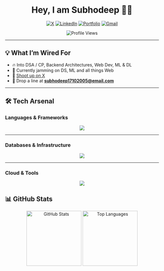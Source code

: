 <h1 align="center">Hey, I am Subhodeep 👋🏼</h1>

<p align="center">
  <a href="https://x.com/SiMpL36969"><img src="https://img.shields.io/badge/X-000000?style=for-the-badge&logo=x&logoColor=white" alt="X"/></a>
  <a href="https://linkedin.com/in/subhodeep-chatterjee-78210828b/"><img src="https://img.shields.io/badge/LinkedIn-0A66C2?style=for-the-badge&logo=linkedin&logoColor=white" alt="LinkedIn"/></a>
  <a href="https://portfolio-wheat-sigma-47.vercel.app/"><img src="https://img.shields.io/badge/Portfolio-9146FF?style=for-the-badge&logoColor=white" alt="Portfolio"/></a>
  <a href="mailto:subhodeep17102005@email.com"><img src="https://img.shields.io/badge/Gmail-D14836?style=for-the-badge&logo=gmail&logoColor=white" alt="Gmail"/></a>
</p>

<p align="center">
  <img src="https://komarev.com/ghpvc/?username=Subhooo5&color=blueviolet&style=flat-square" alt="Profile Views" />
</p>

---

## 💡 What I’m Wired For
- 🔥 Into DSA / CP, Backend Architectures, Web Dev, ML & DL  
- 🚀 Currently jamming on DS, ML and all things Web 
- 📡 [Shoot up on X](https://x.com/SiMpL36969)  
- 📧 Drop a line at **subhodeep17102005@email.com**

---

## 🛠 Tech Arsenal

### Languages & Frameworks
<p align="center">
<img src="https://skillicons.dev/icons?i=java,python,c,cpp,js,ts,nodejs,express,nextjs,react,threejs" />
</p>

---

### Databases & Infrastructure
<p align="center">
<img src="https://skillicons.dev/icons?i=mysql,postgresql,mongodb,redis,docker" />
</p>

---

### Cloud & Tools
<p align="center">
<img src="https://skillicons.dev/icons?i=aws,gcp,netlify,vercel,vscode,figma" />
</p>



## 📊 GitHub Stats

<p align="center">
<img src="https://github-readme-stats.vercel.app/api?username=Subhooo5&show_icons=true&theme=radical&border_radius=12&hide_border=false&bg_color=0d1117&title_color=ff79c6&icon_color=50fa7b" height="180" alt="GitHub Stats" />
<img src="https://github-readme-stats.vercel.app/api/top-langs/?username=Subhooo5&layout=compact&theme=radical&border_radius=12&hide_border=false&bg_color=0d1117&title_color=ffb86c" height="180" alt="Top Languages" />
</p>
